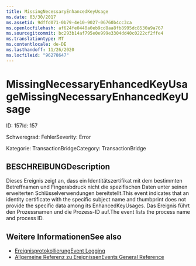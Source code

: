 ```yaml
---
title: MissingNecessaryEnhancedKeyUsage
ms.date: 03/30/2017
ms.assetid: 9dffd071-0b79-4e10-9027-06760b4cc3ca
ms.openlocfilehash: af624fe0440a0eb9cd8aa8fb8995dc8530a9a767
ms.sourcegitcommit: bc293b14af795e0e999e3304dd40c0222cf2ffe4
ms.translationtype: MT
ms.contentlocale: de-DE
ms.lasthandoff: 11/26/2020
ms.locfileid: "96278647"
---
```

# <a name="missingnecessaryenhancedkeyusage"></a><span data-ttu-id="0eaea-102">MissingNecessaryEnhancedKeyUsage</span><span class="sxs-lookup"><span data-stu-id="0eaea-102">MissingNecessaryEnhancedKeyUsage</span></span>

<span data-ttu-id="0eaea-103">ID: 157</span><span class="sxs-lookup"><span data-stu-id="0eaea-103">Id: 157</span></span>  
  
 <span data-ttu-id="0eaea-104">Schweregrad: Fehler</span><span class="sxs-lookup"><span data-stu-id="0eaea-104">Severity: Error</span></span>  
  
 <span data-ttu-id="0eaea-105">Kategorie: TransactionBridge</span><span class="sxs-lookup"><span data-stu-id="0eaea-105">Category: TransactionBridge</span></span>  
  
## <a name="description"></a><span data-ttu-id="0eaea-106">BESCHREIBUNG</span><span class="sxs-lookup"><span data-stu-id="0eaea-106">Description</span></span>  

 <span data-ttu-id="0eaea-107">Dieses Ereignis zeigt an, dass ein Identitätszertifikat mit dem bestimmten Betreffnamen und Fingerabdruck nicht die spezifischen Daten unter seinen erweiterten Schlüsselverwendungen bereitstellt.</span><span class="sxs-lookup"><span data-stu-id="0eaea-107">This event indicates that an identity certificate with the specific subject name and thumbprint does not provide the specific data among its EnhancedKeyUsages.</span></span> <span data-ttu-id="0eaea-108">Das Ereignis führt den Prozessnamen und die Prozess-ID auf.</span><span class="sxs-lookup"><span data-stu-id="0eaea-108">The event lists the process name and process ID.</span></span>  
  
## <a name="see-also"></a><span data-ttu-id="0eaea-109">Weitere Informationen</span><span class="sxs-lookup"><span data-stu-id="0eaea-109">See also</span></span>

- [<span data-ttu-id="0eaea-110">Ereignisprotokollierung</span><span class="sxs-lookup"><span data-stu-id="0eaea-110">Event Logging</span></span>](index.md)
- [<span data-ttu-id="0eaea-111">Allgemeine Referenz zu Ereignissen</span><span class="sxs-lookup"><span data-stu-id="0eaea-111">Events General Reference</span></span>](events-general-reference.md)
